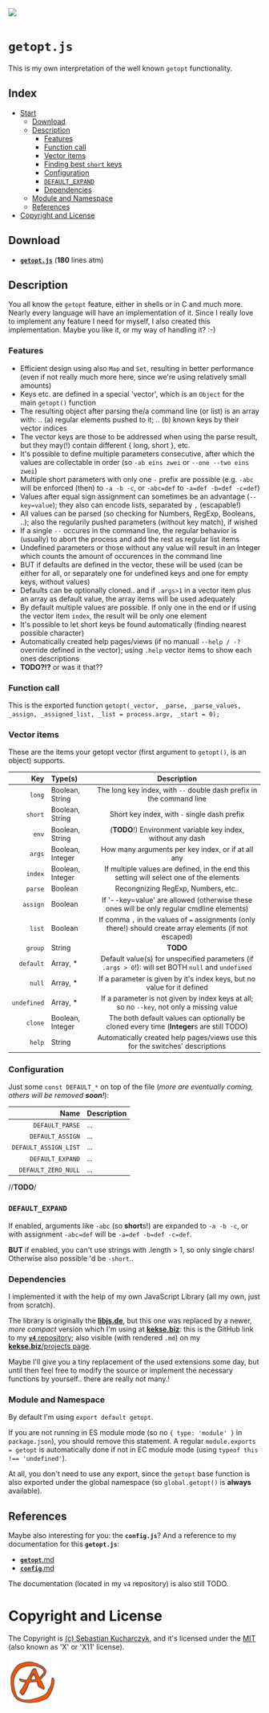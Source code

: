 <img src="https://kekse.biz/github.php?draw&override=github:getopt.js&text=v4&draw" />

# `getopt.js`
This is my own interpretation of the well known `getopt` functionality.

## Index
* [Start](#getoptjs)
    * [Download](#download)
    * [Description](#description)
        * [Features](#features)
        * [Function call](#function-call)
        * [Vector items](#vector-items)
        * [Finding best `short` keys](#finding-best-short-keys)
        * [Configuration](#configuration)
        * [`DEFAULT_EXPAND`](#default_expand)
    	* [Dependencies](#dependencies)
	* [Module and Namespace](#module-and-namespace)
    * [References](#references)
* [Copyright and License](#copyright-and-license)

## Download
* [**`getopt.js`**](js/getopt.js) (**180** lines atm)

## Description
You all know the `getopt` feature, either in shells or in C and much more. Nearly every language will have an implementation of it.
Since I really love to implement any feature I need for myself, I also created this implementation. Maybe you like it, or my way of handling it? :-)

### Features
* Efficient design using also `Map` and `Set`, resulting in better performance (even if not really much more here, since we're using relatively small amounts)
* Keys etc. are defined in a special 'vector', which is an `Object` for the main `getopt()` function
* The resulting object after parsing the/a command line (or list) is an array with: .. (a) regular elements pushed to it; .. (b) known keys by their vector indices
* The vector keys are those to be addressed when using the parse result, but they may(!) contain different { long, short }, etc.
* It's possible to define multiple parameters consecutive, after which the values are collectable in order (so `-ab eins zwei` or `--one --two eins zwei`)
* Multiple short parameters with only one `-` prefix are possible (e.g. `-abc` will be enforced (then) to `-a -b -c`, or `-abc=def` to `-a=def -b=def -c=def`)
* Values after equal sign assignment can sometimes be an advantage (`--key=value`); they also can encode lists, separated by `,` (escapable!)
* All values can be parsed (so checking for Numbers, RegExp, Booleans, ..); also the regularily pushed parameters (without key match), if wished
* If a single `--` occures in the command line, the regular behavior is (usually) to abort the process and add the rest as regular list items
* Undefined parameters or those without any value will result in an Integer which counts the amount of occurences in the command line
* BUT if defaults are defined in the vector, these will be used (can be either for all, or separately one for undefined keys and one for empty keys, without values)
* Defaults can be optionally cloned.. and if `.args>1` in a vector item plus an array as default value, the array items will be used adequately
* By default multiple values are possible. If only one in the end or if using the vector item `index`, the result will be only one element
* It's possible to let short keys be found automatically (finding nearest possible character)
* Automatically created help pages/views (if no manuall `--help / -?` override defined in the vector); using `.help` vector items to show each ones descriptions
* **TODO?!?** or was it that??

### Function call
This is the exported function `getopt(_vector, _parse, _parse_values, _assign, _assigned_list, _list = process.argv, _start = 0);`

### Vector items
These are the items your getopt vector (first argument to `getopt()`, is an object) supports.

| Key         | Type(s)          | Description                                                                                               |
| ----------: | :--------------- | :-------------------------------------------------------------------------------------------------------: |
| `long`      | Boolean, String  | The long key index, with `--` double dash prefix in the command line                                      |
| `short`     | Boolean, String  | Short key index, with `-` single dash prefix                                                              |
| `env`       | Boolean, String  | (**TODO**!) Environment variable key index, without any dash                                              |
| `args`      | Boolean, Integer | How many arguments per key index, or if at all any                                                        |
| `index`     | Boolean, Integer | If multiple values are defined, in the end this setting will select one of the elements                   |
| `parse`     | Boolean          | Recongnizing RegExp, Numbers, etc..                                                                       |
| `assign`    | Boolean          | If '--key=value' are allowed (otherwise these ones will be only regular cmdline elements)                 |
| `list`      | Boolean          | If comma `,` in the values of `=` assignments (only there!) should create array elements (if not escaped) |
| `group`     | String           | **TODO**                                                                                                  |
| `default`   | Array, \*        | Default value(s) for unspecified parameters (if `.args > 0`!): will set BOTH `null` and `undefined`       |
| `null`      | Array, \*        | If a parameter is given by it's index keys, but no value for it defined                                   |
| `undefined` | Array, \*        | If a parameter is not given by index keys at all; so no `--key`, not only a missing value                 |
| `clone`     | Boolean, Integer | The both default values can optionally be cloned every time (**Integer**s are still TODO)                 |
| `help`      | String           | Automatically created help pages/views use this for the switches' descriptions                            |

### Configuration
Just some `const DEFAULT_*` on top of the file (_more are eventually coming, others will be removed **soon**!_):

| Name                  | Description |
| --------------------: | :---------- |
| `DEFAULT_PARSE`       | ...         |
| `DEFAULT_ASSIGN`      | ...         |
| `DEFAULT_ASSIGN_LIST` | ...         |
| `DEFAULT_EXPAND`      | ...         |
| `DEFAULT_ZERO_NULL`   | ...         |

//**TODO**/

### **`DEFAULT_EXPAND`**
If enabled, arguments like `-abc` (so **short**s!) are expanded to `-a -b -c`, or with assignment
`-abc=def` will be `-a=def -b=def -c=def`.

**BUT** if enabled, you can't use strings with .length > 1, so only single chars! Otherwise also
possible 'd be `-short`..

### Dependencies
I implemented it with the help of my own JavaScript Library (all my own, just from scratch).

The library is originally the [**libjs.de**](https://libjs.de/), but this one was replaced by a newer,
_more compact_ version which I'm using at [**kekse.biz**](https://kekse.biz/): this is the GitHub link
to my [**`v4`** repository](https://github.com/kekse1/v4/); also visible (with rendered `.md`) on my
[**kekse.biz**/projects page](https://kekse.biz/#github://kekse1/).

Maybe I'll give you a tiny replacement of the used extensions some day, but until then feel free to
modify the source or implement the necessary functions by yourself.. there are really not many.!

### Module and Namespace
By default I'm using `export default getopt`.

If you are not running in ES module mode (so no `{ type: 'module' }` in `package.json`), you should
remove this statement. A regular `module.exports = getopt` is automatically done if not in EC module
mode (using `typeof this !== 'undefined'`).

At all, you don't need to use any export, since the `getopt` base function is also exported under the
global namespace (so `global.getopt()` is **always** available).

## References
Maybe also interesting for you: the **`config.js`**? And a reference to my documentation for this **`getopt.js`**:

* [**`getopt`**.md](https://github.com/kekse1/v4/blob/git/docs/modules/lib/getopt.md)
* [**`config`**.md](https://github.com/kekse1/v4/blob/git/docs/modules/lib/config.md)

The documentation (located in my `v4` repository) is also still TODO.

# Copyright and License
The Copyright is [(c) Sebastian Kucharczyk](COPYRIGHT.txt),
and it's licensed under the [MIT](LICENSE.txt) (also known as 'X' or 'X11' license).

![kekse.biz](favicon.png)

